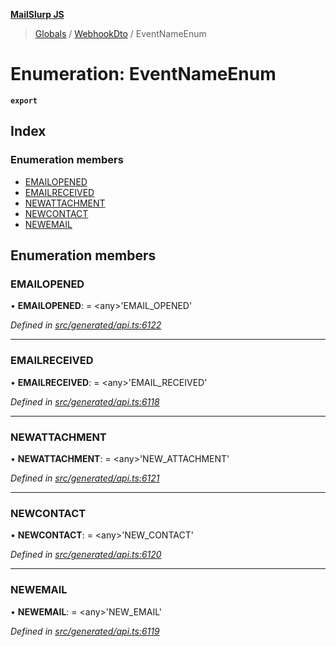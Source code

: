 **[MailSlurp JS](../README.md)**

> [Globals](../README.md) / [WebhookDto](../modules/webhookdto.md) / EventNameEnum

# Enumeration: EventNameEnum

**`export`** 

## Index

### Enumeration members

* [EMAILOPENED](webhookdto.eventnameenum.md#emailopened)
* [EMAILRECEIVED](webhookdto.eventnameenum.md#emailreceived)
* [NEWATTACHMENT](webhookdto.eventnameenum.md#newattachment)
* [NEWCONTACT](webhookdto.eventnameenum.md#newcontact)
* [NEWEMAIL](webhookdto.eventnameenum.md#newemail)

## Enumeration members

### EMAILOPENED

•  **EMAILOPENED**:  = \<any>'EMAIL\_OPENED'

*Defined in [src/generated/api.ts:6122](https://github.com/mailslurp/mailslurp-client/blob/ad6aa3d/src/generated/api.ts#L6122)*

___

### EMAILRECEIVED

•  **EMAILRECEIVED**:  = \<any>'EMAIL\_RECEIVED'

*Defined in [src/generated/api.ts:6118](https://github.com/mailslurp/mailslurp-client/blob/ad6aa3d/src/generated/api.ts#L6118)*

___

### NEWATTACHMENT

•  **NEWATTACHMENT**:  = \<any>'NEW\_ATTACHMENT'

*Defined in [src/generated/api.ts:6121](https://github.com/mailslurp/mailslurp-client/blob/ad6aa3d/src/generated/api.ts#L6121)*

___

### NEWCONTACT

•  **NEWCONTACT**:  = \<any>'NEW\_CONTACT'

*Defined in [src/generated/api.ts:6120](https://github.com/mailslurp/mailslurp-client/blob/ad6aa3d/src/generated/api.ts#L6120)*

___

### NEWEMAIL

•  **NEWEMAIL**:  = \<any>'NEW\_EMAIL'

*Defined in [src/generated/api.ts:6119](https://github.com/mailslurp/mailslurp-client/blob/ad6aa3d/src/generated/api.ts#L6119)*

